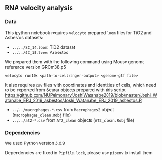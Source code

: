 ## RNA velocity analysis

### Data
This ipython notebook requires `velocyto` prepared `loom` files for TiO2 and Asbestos
datasets:
  * `../../SC_14.loom`: TiO2 dataset
  * `../../SC_15.loom`: Asbestos

We prepared them with the following command using Mouse genome reference version GRCm38.p5

```
velocyto run10x <path-to-cellranger-output> <genome-gtf file>
```

It also requires `csv` files with coordinates and identities of cells, which need to be exported
from Seurat objects prepared with this script: https://github.com/NUPulmonary/JoshiWatanabe2019/blob/master/Joshi_Watanabe_ERJ_2019_asbestos/Joshi_Watanabe_ERJ_2019_asbestos.R

  * `../../macrophages-*.csv` from `Macrophages2` object (`Macrophages_clean.Robj` file)
  * `../../at2-*.csv` from `AT2_clean` objects (`AT2_clean.Robj` file)

### Dependencies
We used Python version 3.6.9

Dependencies are fixed in `Pipfile.lock`, please use `pipenv` to install them

